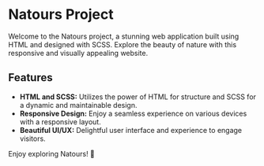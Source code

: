 # Natours Project

Welcome to the Natours project, a stunning web application built using HTML and designed with SCSS. Explore the beauty of nature with this responsive and visually appealing website.

## Features

- **HTML and SCSS:** Utilizes the power of HTML for structure and SCSS for a dynamic and maintainable design.
- **Responsive Design:** Enjoy a seamless experience on various devices with a responsive layout.
- **Beautiful UI/UX:** Delightful user interface and experience to engage visitors.

Enjoy exploring Natours! 🌿

